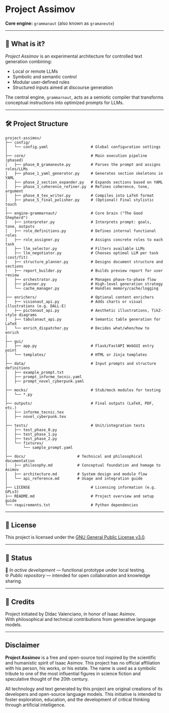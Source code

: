 # Project Assimov

**Core engine:** `grammanaut` (also known as `gramaneute`)

---

## 🧠 What is it?

*Project Assimov* is an experimental architecture for controlled text generation combining:
- Local or remote LLMs
- Symbolic and semantic control
- Modular user-defined rules
- Structured inputs aimed at discourse generation

The central engine, `grammarnaut`, acts as a semiotic compiler that transforms conceptual instructions into optimized prompts for LLMs.

---

## 🛠️ Project Structure

```
project-assimov/
├── config/
│   └── config.yaml                   # Global configuration settings
│
├── core/                             # Main execution pipeline (phased)
│   ├── phase_0_gramaneute.py         # Parses the prompt and assigns roles/LLMs
│   ├── phase_1_yaml_generator.py     # Generates section skeletons in YAML
│   ├── phase_2_section_expander.py   # Expands sections based on YAML
│   ├── phase_3_coherence_refiner.py  # Refines coherence, tone, argument
│   ├── phase_4_tex_writer.py         # Compiles into LaTeX format
│   ├── phase_5_final_polisher.py     # (Optional) Final stylistic touch
│
├── engine-grammarnaut/               # Core brain ("The Good Shepherd")
│   ├── interpreter.py                # Interprets prompt: goals, tone, outputs
│   ├── role_definitions.py           # Defines internal functional roles
│   ├── role_assigner.py              # Assigns concrete roles to each task
│   ├── llm_selector.py               # Filters available LLMs
│   ├── llm_negotiator.py             # Chooses optimal LLM per task (cost/fit)
│   ├── structure_planner.py          # Designs document structure and sections
│   ├── report_builder.py             # Builds preview report for user review
│   ├── orchestrator.py               # Manages phase-to-phase flow
│   ├── planner.py                    # High-level generation strategy
│   └── cache_manager.py              # Handles memory/cache/logging
│
├── enrichers/                        # Optional content enrichers
│   ├── visionaut_api.py              # Adds charts or visual illustrations (e.g. DALL·E)
│   ├── pictonaut_api.py              # Aesthetic illustrations, TikZ-style diagrams
│   ├── tabulanaut_api.py             # Semantic table generation for LaTeX
│   └── enrich_dispatcher.py          # Decides what/when/how to enrich
│
├── gui/
│   ├── app.py                        # Flask/FastAPI WebGUI entry point
│   └── templates/                    # HTML or Jinja templates
│
├── data/                             # Input prompts and structure definitions
│   ├── example_prompt.txt
│   ├── prompt_informe_tecnic.yaml
│   ├── prompt_novel_cyberpunk.yaml
│
├── mocks/                            # Stub/mock modules for testing
│   └── *.py
│
├── outputs/                          # Final outputs (LaTeX, PDF, etc.)
│   ├── informe_tecnic.tex
│   ├── novel_cyberpunk.tex
│
├── tests/                            # Unit/integration tests
│   ├── test_phase_0.py
│   ├── test_phase_1.py
│   ├── test_phase_2.py
│   └── fixtures/
│       └── sample_prompt.yaml
│
├── docs/                       # Technical and philosophical documentation
│   ├── philosophy.md           # Conceptual foundation and homage to Asimov
│   ├── architecture.md         # System design and module flow
│   └── api_reference.md        # Usage and integration guide
│
├── LICENSE                           # Licensing information (e.g. GPLv3)
├── README.md                         # Project overview and setup guide
└── requirements.txt                  # Python dependencies
```

---

## 📜 License

This project is licensed under the [GNU General Public License v3.0](LICENSE).

---

## 📡 Status

🔬 *In active development* — functional prototype under local testing.  
🌐 *Public repository* — intended for open collaboration and knowledge sharing.

---

## 🤝 Credits

Project initiated by Dídac Valenciano, in honor of Isaac Asimov.  
With philosophical and technical contributions from generative language models.

---

## Disclaimer

**Project Assimov** is a free and open-source tool inspired by the scientific and humanistic spirit of Isaac Asimov. This project has no official affiliation with his person, his works, or his estate. The name is used as a symbolic tribute to one of the most influential figures in science fiction and speculative thought of the 20th century.

All technology and text generated by this project are original creations of its developers and open-source language models. This initiative is intended to foster exploration, education, and the development of critical thinking through artificial intelligence.
